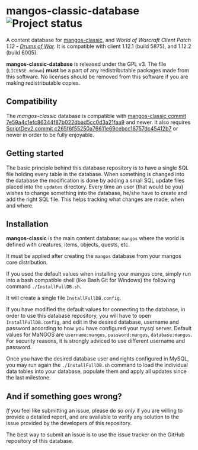 mangos-classic-database ![Project status](http://getmangos.com/assets/img/repository-status-maintained.png)
====================
A content database for [mangos-classic][10], and *World of Warcraft Client Patch
1.12* - [_Drums of War_][50]. It is compatible with client 1.12.1 (build 5875),
and 1.12.2 (build 6005).

**mangos-classic-database** is released under the GPL v3.  The file (`LICENSE.mdown`)
**must** be a part of any redistributable packages made from this software.  No
licenses should be removed from this software if you are making redistributable
copies.


Compatibility
-------------
The *mangos-classic* database is compatible with [mangos-classic commit 7e59a4c1efc86344f87b022dbad5cc0d3a21faa9][10]
and newer.  It also requires [ScriptDev2 commit c265f6f55250a76611e69cebcc16757dc45412b7][11]
or newer in order to be fully enjoyable.


Getting started
---------------
The basic principle behind this database repository is to have a single SQL file
holding every table in the database. When something is changed into the database
the modification is done by adding a small SQL update files placed into the `updates` directory.
Every time an user (that would be you) wishes to change something into the database, he/she
have to create and add the right SQL file. This helps tracking what changes are made, when and where.

Installation
------------
**mangos-classic** is the main content database: `mangos` where the world is defined
with creatures, items, objects, quests, etc.

It must be applied after creating the `mangos` database from your mangos core distribution.

If you used the default values when installing your mangos core, simply run into a bash compatible shell 
(like Bash Git for Windows) the following command `./InstallFullDB.sh`.

It will create a single file `InstallFullDB.config`.

If you have modified the default values for connecting to the database, in order to use 
this database repository, you will have to open `InstallFullDB.config`,
and edit in the desired database, username and password according to how you have 
configured your mysql server. Default values for MaNGOS are `username:mangos`, 
`password:mangos`, `database:mangos`. For security reasons, it is strongly adviced to
use different username and password.

Once you have the desired database user and rights configured in MySQL, you may
run again the `./InstallFullDB.sh` command to load the individual data tables into your
database, populate them and apply all updates since the last milestone.

And if something goes wrong?
----------------------------
_If_ you feel like submitting an issue, please do so *only* if you are willing
to provide a detailed report, and are available to verify any solution to the
issue provided by the developers of this repository.

The best way to submit an issue is to use the issue tracker on the GitHub repository of this database.


[1]: https://github.com/cmangos/mangos-classic "mangos-classic"

[10]: https://github.com/cmangos/mangos-classic/ "mangos classic"
[11]: https://github.com/scriptdev2/scriptdev2-classic/ "script bindings"
[12]: https://github.com/cala/classic-database/ "content database"

[50]: http://eu.blizzard.com/en-gb/games/wow/ "World of Warcraft"
[51]: http://www.wowpedia.org/Patch_1.12.0 "WoW 1.12.0 - Drums of War"

[101]: http://github.com/ "github - social coding"